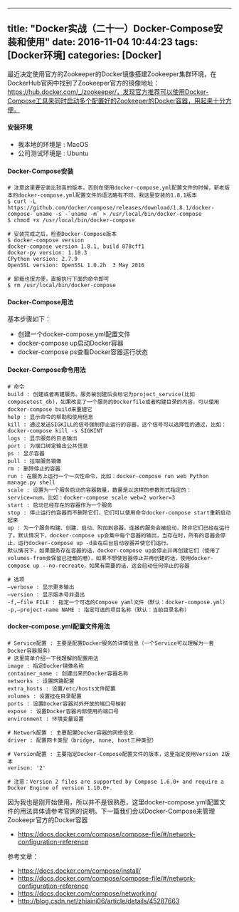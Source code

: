 
---
title: "Docker实战（二十一）Docker-Compose安装和使用"
date: 2016-11-04 10:44:23
tags: [Docker环境]
categories: [Docker]
---

最近决定使用官方的Zookeeper的Docker镜像搭建Zookeeper集群环境，在DockerHub官网中找到了Zookeeper官方的镜像地址：https://hub.docker.com/_/zookeeper/，发现官方推荐可以使用Docker-Compose工具来同时启动多个配置好的Zookeeper的Docker容器，用起来十分方便。

#### 安装环境

- 我本地的环境是 : MacOS
- 公司测试环境是 : Ubuntu

#### Docker-Compose安装

```
# 注意这里要安装比较高的版本，否则在使用docker-compose.yml配置文件的时候，新老版本的docker-compose.yml配置文件的语法略有不同，我这里安装的1.8.1版本
$ curl -L https://github.com/docker/compose/releases/download/1.8.1/docker-compose-`uname -s`-`uname -m` > /usr/local/bin/docker-compose 
$ chmod +x /usr/local/bin/docker-compose

# 安装完成之后，检查Docker-Compose版本
$ docker-compose version
docker-compose version 1.8.1, build 878cff1
docker-py version: 1.10.3
CPython version: 2.7.9
OpenSSL version: OpenSSL 1.0.2h  3 May 2016

# 卸载也很方便，直接执行下面的命令即可
$ rm /usr/local/bin/docker-compose
```

#### Docker-Compose用法

基本步骤如下：

- 创建一个docker-compose.yml配置文件
- docker-compose up启动Docker容器
- docker-compose ps查看Docker容器运行状态


#### Docker-Compose命令用法

```
# 命令
build : 创建或者再建服务。服务被创建后会标记为project_service(比如composetest_db)，如果改变了一个服务的Dockerfile或者构建目录的内容，可以使用docker-compose build来重建它
help : 显示命令的帮助和使用信息
kill : 通过发送SIGKILL的信号强制停止运行的容器，这个信号可以选择性的通过，比如：docker-compose kill -s SIGKINT
logs : 显示服务的日志输出
port : 为端口绑定输出公共信息
ps : 显示容器
pull : 拉取服务镜像
rm : 删除停止的容器
run : 在服务上运行一个一次性命令，比如：docker-compose run web Python manage.py shell
scale : 设置为一个服务启动的容器数量，数量是以这样的参数形式指定的：service=num，比如：docker-compose scale web=2 worker=3
start : 启动已经存在的容器作为一个服务
stop : 停止运行的容器而不删除它们，它们可以使用命令docker-compose start重新启动起来
up : 为一个服务构建、创建、启动、附加到容器。连接的服务会被启动，除非它们已经在运行了。默认情况下，docker-compose up会集中每个容器的输出，当存在时，所有的容器会停止，运行docker-compose up -d会在后台启动容器并使它们运行。
默认情况下，如果服务存在容器的话，docker-compose up会停止并再创建它们（使用了volumes-from会保留已挂载的卷），如果不想使容器停止并再创建的话，使用docker-compose up --no-recreate，如果有需要的话，这会启动任何停止的容器

# 选项
–verbose : 显示更多输出
–version : 显示版本号并退出
-f,–file FILE : 指定一个可选的Compose yaml文件（默认：docker-compose.yml）
-p,–project-name NAME : 指定可选的项目名称（默认：当前目录名称）
```

#### docker-compose.yml配置文件用法

```
# Service配置 : 主要是配置Docker服务的详情信息（一个Service可以理解为一套Docker容器服务）
# 这里简单介绍一下我理解的配置用法
image : 指定Docker镜像名称
container_name : 创建出来的Docker容器名称
networks : 设置网路配置
extra_hosts : 设置/etc/hosts文件配置
volumes : 设置挂在目录配置
ports : 设置Docker容器对外开放的端口号映射
expose : 设置Docker容器内部使用的端口号
environment : 环境变量设置

# Network配置 : 主要配置Docker容器的网络信息
driver : 配置网卡类型（bridge, none, host三种类型）

# Version配置 : 主要指定Docker-Compose配置文件的版本，这里指定使用Version 2版本
verison: '2'

# 注意：Version 2 files are supported by Compose 1.6.0+ and require a Docker Engine of version 1.10.0+.
```

因为我也是刚开始使用，所以并不是很熟悉，这里docker-compose.yml配置文件的用法具体请参考官网的说明。下一篇我们会以Docker-Compose来管理Zookeepr官方的Docker容器

- https://docs.docker.com/compose/compose-file/#/network-configuration-reference

参考文章：

- https://docs.docker.com/compose/install/
- https://docs.docker.com/compose/compose-file/#/network-configuration-reference
- https://docs.docker.com/compose/networking/
- http://blog.csdn.net/zhiaini06/article/details/45287663